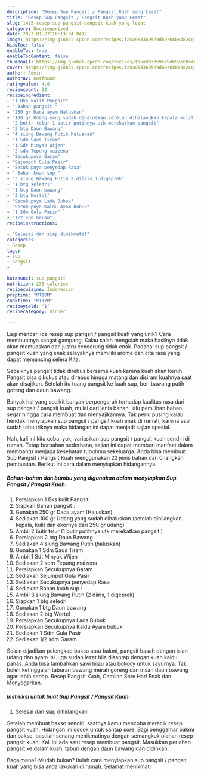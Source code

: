 ```yaml
---
description: "Resep Sup Pangsit / Pangsit Kuah yang Lezat"
title: "Resep Sup Pangsit / Pangsit Kuah yang Lezat"
slug: 1415-resep-sup-pangsit-pangsit-kuah-yang-lezat
category: Uncategorized
date: 2023-01-27T16:13:04.041Z
image: https://img-global.cpcdn.com/recipes/fa5a9833695e9d69/680x482cq70/sup-pangsit-pangsit-kuah-foto-resep-utama.jpg
hideToc: false
enableToc: true
enableTocContent: false
thumbnail: https://img-global.cpcdn.com/recipes/fa5a9833695e9d69/680x482cq70/sup-pangsit-pangsit-kuah-foto-resep-utama.jpg
cover: https://img-global.cpcdn.com/recipes/fa5a9833695e9d69/680x482cq70/sup-pangsit-pangsit-kuah-foto-resep-utama.jpg
author: Admin
authorAv: notfound
ratingvalue: 4.8
reviewcount: 22
recipeingredient:
- "1 Bks kulit Pangsit"
- " Bahan pangsit "
- "250 gr Dada ayam Haluskan"
- "100 gr Udang yang sudah dihaluskan setelah dihilangkan kepala kulit dan ekornya dari 250 gr udang"
- "2 butir telur 1 butir putihnya utk merekatkan pangsit"
- "2 btg Daun Bawang"
- "4 siung Bawang Putih haluskan"
- "1 Sdm Saus Tiram"
- "1 Sdt Minyak Wijen"
- "2 sdm Tepung maizena"
- "Secukupnya Garam"
- "Sejumput Gula Pasir"
- "Secukupnya penyedap Rasa"
- " Bahan kuah sup "
- "3 siung Bawang Putih 2 diiris 1 digeprek"
- "1 btg seledri"
- "1 btg Daun bawang"
- "2 btg Wortel"
- "Secukupnya Lada Bubuk"
- "Secukupnya Kaldu Ayam bubuk"
- "1 Sdm Gula Pasir"
- "1/2 sdm Garam"
recipeinstructions:

- "Selesai dan siap dinikmati!"
categories:
- Resep
tags:
- sup
- pangsit
- 

katakunci: sup pangsit  
nutrition: 236 calories
recipecuisine: Indonesian
preptime: "PT10M"
cooktime: "PT37M"
recipeyield: "1"
recipecategory: Dinner

---
```





Lagi mencari ide resep sup pangsit / pangsit kuah yang unik? Cara membuatnya sangat gampang. Kalau salah mengolah maka hasilnya tidak akan memuaskan dan justru cenderung tidak enak. Padahal sup pangsit / pangsit kuah yang enak selayaknya memiliki aroma dan cita rasa yang dapat memancing selera Kita.





Sebaiknya pangsit tidak direbus bersama kuah karena kuah akan keruh. Pangsit bisa dikukus atau direbus hingga matang dan disiram kuahnya saat akan disajikan. Setelah itu tuang pangsit ke kuah sup, beri bawang putih goreng dan daun bawang.

Banyak hal yang sedikit banyak berpengaruh terhadap kualitas rasa dari sup pangsit / pangsit kuah, mulai dari jenis bahan, lalu pemilihan bahan segar hingga cara membuat dan menyajikannya. Tak perlu pusing kalau hendak menyiapkan sup pangsit / pangsit kuah enak di rumah, karena asal sudah tahu triknya maka hidangan ini dapat menjadi sajian spesial.






Nah, kali ini kita coba, yuk, variasikan sup pangsit / pangsit kuah sendiri di rumah. Tetap berbahan sederhana, sajian ini dapat memberi manfaat dalam membantu menjaga kesehatan tubuhmu sekeluarga. Anda bisa membuat Sup Pangsit / Pangsit Kuah menggunakan 22 jenis bahan dan 0 langkah pembuatan. Berikut ini cara dalam menyiapkan hidangannya.

<!--inarticleads1-->

##### Bahan-bahan dan bumbu yang digunakan dalam menyiapkan Sup Pangsit / Pangsit Kuah:

1. Persiapkan 1 Bks kulit Pangsit
1. Siapkan  Bahan pangsit :
1. Gunakan 250 gr Dada ayam (Haluskan)
1. Sediakan 100 gr Udang yang sudah dihaluskan (setelah dihilangkan kepala, kulit dan ekornya dari 250 gr udang)
1. Ambil 2 butir telur (1 butir putihnya utk merekatkan pangsit.)
1. Persiapkan 2 btg Daun Bawang
1. Sediakan 4 siung Bawang Putih (haluskan)
1. Gunakan 1 Sdm Saus Tiram
1. Ambil 1 Sdt Minyak Wijen
1. Sediakan 2 sdm Tepung maizena
1. Persiapkan Secukupnya Garam
1. Sediakan Sejumput Gula Pasir
1. Sediakan Secukupnya penyedap Rasa
1. Sediakan  Bahan kuah sup :
1. Ambil 3 siung Bawang Putih (2 diiris, 1 digeprek)
1. Siapkan 1 btg seledri
1. Gunakan 1 btg Daun bawang
1. Sediakan 2 btg Wortel
1. Persiapkan Secukupnya Lada Bubuk
1. Persiapkan Secukupnya Kaldu Ayam bubuk
1. Sediakan 1 Sdm Gula Pasir
1. Sediakan 1/2 sdm Garam


Selain dijadikan pelengkap bakso atau bakmi, pangsit basah dengan isian udang dan ayam ini juga sudah lezat bila disantap dengan kuah kaldu panas. Anda bisa tambahkan sawi hijau atau bokcoy untuk sayurnya. Tak boleh ketinggalan taburan bawang merah goreng dan irisan daun bawang agar lebih sedap. Resep Pangsit Kuah, Camilan Sore Hari Enak dan Menyegarkan. 

<!--inarticleads2-->

##### Instruksi untuk buat Sup Pangsit / Pangsit Kuah:


1. Selesai dan siap dihidangkan!

Setelah membuat bakso sendiri, saatnya kamu mencoba meracik resep pangsit kuah. Hidangan ini cocok untuk santap sore. Bagi penggemar bakmi dan bakso, pastilah senang menikmatinya dengan semangkuk olahan resep pangsit kuah. Kali ini ada satu resep membuat pangsit. Masukkan perlahan pangsit ke dalam kuah, taburi dengan daun bawang dan didihkan. 

Bagaimana? Mudah bukan? Itulah cara menyiapkan sup pangsit / pangsit kuah yang bisa anda lakukan di rumah. Selamat menikmati
